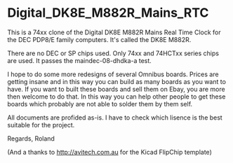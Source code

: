 # Digital_DK8E_M882R_Mains_RTC

This is a 74xx clone of the Digital DK8E M882R Mains Real Time Clock for the DEC PDP8/E family computers. It's called the DK8E M882R.

There are no DEC or SP chips used. Only 74xx and 74HCTxx series chips are used. It passes the maindec-08-dhdka-a test.

I hope to do some more redesigns of several Omnibus boards. Prices are getting insane and in this way you can build as many boards as you want to have. If you want to built these boards and sell them on Ebay, you are more then welcome to do that. In this way you can help other people to get these boards which probably are not able to solder them by them self.

All documents are profided as-is. I have to check which lisence is the best suitable for the project.

Regards, Roland

(And a thanks to http://avitech.com.au for the Kicad FlipChip template)
